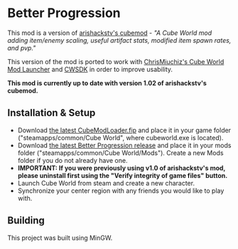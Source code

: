 # Better Progression

This mod is a version of [arishackstv's cubemod](https://github.com/arishackstv/cubemod) - *"A Cube World mod adding item/enemy scaling, useful artifact stats, modified item spawn rates, and pvp."* 

This version of the mod is ported to work with [ChrisMiuchiz's Cube World Mod Launcher](https://github.com/ChrisMiuchiz/Cube-World-Mod-Launcher) and [CWSDK](https://github.com/ChrisMiuchiz/CWSDK) in order to improve usability. 

**This mod is currently up to date with version 1.02 of arishackstv's cubemod.**

## Installation & Setup
- Download [the latest CubeModLoader.fip](https://github.com/ChrisMiuchiz/Cube-World-Mod-Launcher/releases) and place it in your game folder ("steamapps/common/Cube World", where cubeworld.exe is located).
- Download [the latest Better Progression release](https://github.com/ParanormalVibe/Better-Progression/releases) and place it in your mods folder ("steamapps/common/Cube World/Mods"). Create a new Mods folder if you do not already have one.
- **IMPORTANT: If you were previously using v1.0 of arishackstv's mod, please uninstall first using the "Verify integrity of game files" button.**
- Launch Cube World from steam and create a new character.
- Synchronize your center region with any friends you would like to play with.

## Building
This project was built using MinGW.